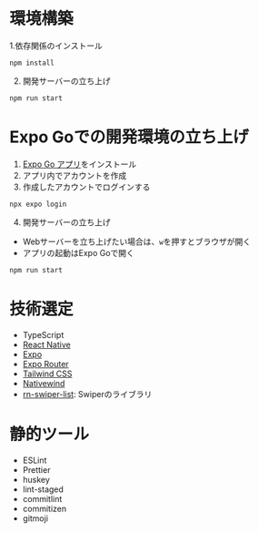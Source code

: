 # 環境構築

1.依存関係のインストール

```
npm install
```

2. 開発サーバーの立ち上げ

```
npm run start
```

# Expo Goでの開発環境の立ち上げ

1. [Expo Go アプリ](https://apps.apple.com/jp/app/expo-go/id982107779)をインストール
2. アプリ内でアカウントを作成
3. 作成したアカウントでログインする

```
npx expo login
```

4. 開発サーバーの立ち上げ

- Webサーバーを立ち上げたい場合は、`w`を押すとブラウザが開く
- アプリの起動はExpo Goで開く

```
npm run start
```

# 技術選定

- TypeScript
- [React Native](https://reactnative.dev/)
- [Expo](https://expo.dev/)
- [Expo Router](https://docs.expo.dev/versions/latest/sdk/router/)
- [Tailwind CSS](https://tailwindcss.com/)
- [Nativewind](https://www.nativewind.dev/docs/getting-started/other-bundlers)
- [rn-swiper-list](https://github.com/Skipperlla/rn-swiper-list): Swiperのライブラリ

# 静的ツール

- ESLint
- Prettier
- huskey
- lint-staged
- commitlint
- commitizen
- gitmoji
